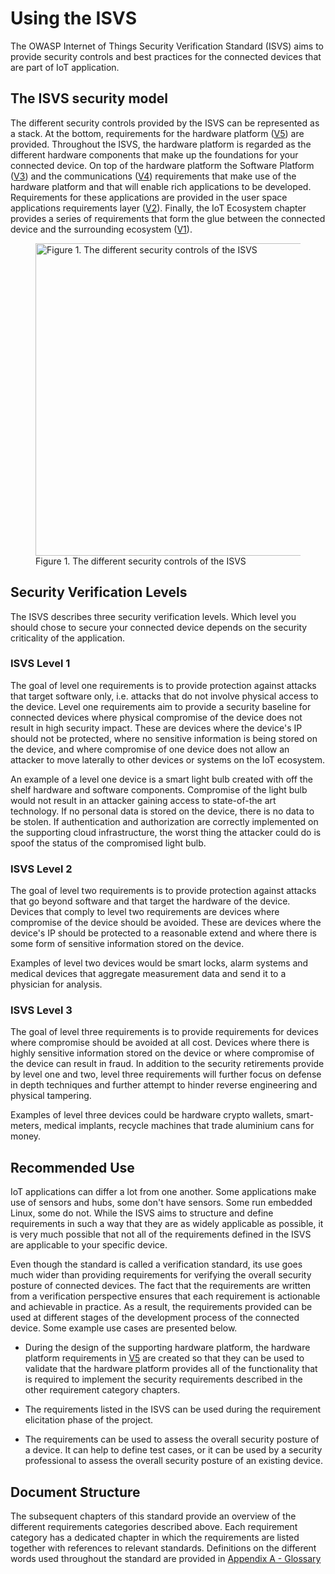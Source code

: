 # Using the ISVS

The OWASP Internet of Things Security Verification Standard (ISVS) aims to provide security controls and best practices for the connected devices that are part of IoT application.

## The ISVS security model

The different security controls provided by the ISVS can be represented as a stack. At the bottom, requirements for the hardware platform ([V5](V5-Hardware_Platform_Requirements.md)) are provided. Throughout the ISVS, the hardware platform is regarded as the different hardware components that make up the foundations for your connected device. On top of the hardware platform the Software Platform ([V3](V3-Software_Platform_Requirements.md)) and the communications ([V4](V4-Communication_Requirements.md)) requirements that make use of the hardware platform and that will enable rich applications to be developed. Requirements for these applications  are provided in the user space applications requirements layer ([V2](V2-User_Space_Application_Requirements.md)). Finally, the IoT Ecosystem chapter provides a series of  requirements that form the glue between the connected device and the surrounding ecosystem ([V1](V1-IoT_Ecosystem_Requirements.md)).  

<figure class="image">
<img src="https://github.com/OWASP/IoT-Security-Verification-Standard-ISVS/raw/dev/en/images/ISVS-Overview.png" height="500" alt="Figure 1. The different security controls of the ISVS" />
<figcaption>Figure 1. The different security controls of the ISVS</figcaption>
</figure>



## Security Verification Levels
The ISVS describes three security verification levels. Which level you should chose to secure your connected device depends on the security criticality of the application.

### ISVS Level 1
The goal of level one requirements is to provide protection against attacks that target software only, i.e. attacks that do not involve physical access to the device. Level one requirements aim to provide a security baseline for connected devices where physical compromise of the device does not result in high security impact. These are devices where the device's IP should not be protected, where no sensitive information is being stored on the device, and where compromise of one device does not allow an attacker to move laterally to other devices or systems on the IoT ecosystem.

An example of a level one device is a smart light bulb created with off the shelf hardware and software components. Compromise of the light bulb would not result in an attacker gaining access to state-of-the art technology. If no personal data is stored on the device, there is no data to be stolen. If authentication and authorization are correctly implemented on the supporting cloud infrastructure, the worst thing the attacker could do is spoof the status of the compromised light bulb.

### ISVS Level 2
The goal of level two requirements is to provide protection against attacks that go beyond software and that target the hardware of the device. Devices that comply to level two requirements are devices where compromise of the device should be avoided. These are devices where the device's IP should be protected to a reasonable extend and where there is some form of sensitive information stored on the device.

Examples of level two devices would be smart locks, alarm systems and medical devices that aggregate measurement data and send it to a physician for analysis.

### ISVS Level 3
The goal of level three requirements is to provide requirements for devices where compromise should be avoided at all cost. Devices where there is highly sensitive information stored on the device or where compromise of the device can result in fraud. In addition to the security retirements provide by level one and two, level three requirements will further focus on defense in depth techniques and further attempt to hinder reverse engineering and physical tampering.

Examples of level three devices could be hardware crypto wallets, smart-meters, medical implants, recycle machines that trade aluminium cans for money.

## Recommended Use
IoT applications can differ a lot from one another. Some applications make use of sensors and hubs, some don't have sensors. Some run embedded Linux, some do not. While the ISVS aims to structure and define requirements in such a way that they are as widely applicable as possible, it is very much possible that not all of the requirements defined in the ISVS are applicable to your specific device.

Even though the standard is called a verification standard, its use goes much wider than providing requirements for verifying the overall security posture of connected devices. The fact that the requirements are written from a verification perspective ensures that each requirement is actionable and achievable in practice. As a result, the requirements provided can be used at different stages of the development process of the connected device. Some example use cases are presented below.  

- During the design of the supporting hardware platform, the hardware platform requirements in [V5](V5-Hardware_Platform_Requirements.md) are created so that they can be used to validate that the hardware platform provides all of the functionality that is required to implement the security requirements described in the other requirement category chapters.

- The requirements listed in the ISVS can be used during the requirement elicitation phase of the  project.

- The requirements can be used to assess the overall security posture of a device. It can help to define test cases, or it can be used by a security professional to assess the overall security posture of an existing device.


## Document Structure
The subsequent chapters of this standard provide an overview of the different requirements categories described above. Each requirement category has a dedicated chapter in which the requirements are listed together with references to relevant standards. Definitions on the different words used throughout the standard are provided in [Appendix A - Glossary](Appendix_A-Glossary.md)
